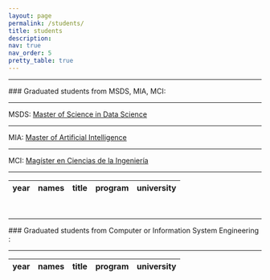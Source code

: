 ```yaml
---
layout: page
permalink: /students/
title: students
description: 
nav: true
nav_order: 5
pretty_table: true
---
```


<hr>
### Graduated students from MSDS, MIA, MCI:

<hr>
MSDS: <a href="https://www.uai.cl/master-of-science/master-of-science-in-data-science/"> Master of Science in Data Science </a>
<hr>
MIA: <a href="https://ingenieria.uai.cl/magister/magister-en-inteligencia-artificial/">Master of Artificial Intelligence</a>
<hr>
MCI: <a href="https://ingenieria.uai.cl/master-of-science/magister-en-ciencias-de-la-ingenieria/"> Magíster en Ciencias de la Ingeniería</a>

<hr>

<table
  data-click-to-select="true"
  data-height="760"
  data-pagination="true"
  data-search="false"
  data-toggle="table"
  data-url="{{ '/assets/json/table_graduated.json' | relative_url }}"
>
  <thead>
    <tr>
      <th data-field="year" data-halign="right" data-align="center" data-sortable="true">year</th>
      <th data-field="names" data-halign="right" data-align="left" data-sortable="false">names</th>
      <th data-field="title" data-halign="right" data-align="left" data-sortable="false">title</th>
      <th data-field="program" data-halign="right" data-align="left" data-sortable="false">program</th>
      <th data-field="university" data-halign="right" data-align="left" data-sortable="false">university</th>
    </tr>
  </thead>
</table>

</br>

<hr>
### Graduated students from Computer or Information System Engineering :
<hr>

<table
  data-click-to-select="true"
  data-height="760"
  data-pagination="true"
  data-search="false"
  data-toggle="table"
  data-url="{{ '/assets/json/table_undergraduated.json' | relative_url }}"
>
  <thead>
    <tr>
      <th data-field="year" data-halign="right" data-align="center" data-sortable="true">year</th>
      <th data-field="names" data-halign="right" data-align="left" data-sortable="false">names</th>
      <th data-field="title" data-halign="right" data-align="left" data-sortable="false">title</th>
      <th data-field="program" data-halign="right" data-align="left" data-sortable="false">program</th>
      <th data-field="university" data-halign="right" data-align="left" data-sortable="false">university</th>
    </tr>
  </thead>
</table>